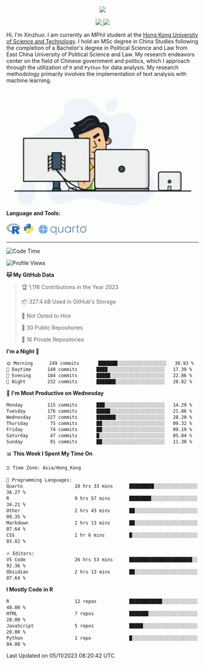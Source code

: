 <div align='center'>
<img src='https://readme-typing-svg.herokuapp.com?font=Lora&color=4d3900&center=true&lines=HKUST+Mphil+in+SOSC;Focus+on+China;Code+for+PoliSci'/>
</div>

<p align='center'>
 <a href
='https://www.linkedin.com/in/xinzhuo-huang-5161011ba/' target='_blank'>
        <img src='https://img.shields.io/badge/linkedin%20-%230077B5.svg?&style=for-the-badge&logo=linkedin&logoColor=white'/>
    </a>
 <a href='https://twitter.com/HsinchoH' target='_blank'>
        <img src='https://img.shields.io/badge/Twitter-1DA1F2?style=for-the-badge&logo=twitter&logoColor=white'/>
    </a>
    </p>
    
Hi, I'm Xinzhuo. I am currently an MPhil student at the [Hong Kong University of Science and Technology](https://sosc.hkust.edu.hk/node/613). I hold an MSc degree in China Studies following the completion of a Bachelor's degree in Political Science and Law from East China University of Political Science and Law. My research endeavors center on the field of Chinese government and politics, which I approach through the utilization of `R` and `Python` for data analysis. My research methodology primarily involves the implementation of text analysis with machine learning.




<img align='right' src="https://github.com/xinzhuohkust/xinzhuohkust/blob/main/programmer.gif" width="590">



**Language and Tools:**  

<code><img height="36" src="https://raw.githubusercontent.com/github/explore/80688e429a7d4ef2fca1e82350fe8e3517d3494d/topics/r/r.png"></code>
<code><img height="36" src="https://raw.githubusercontent.com/github/explore/80688e429a7d4ef2fca1e82350fe8e3517d3494d/topics/python/python.png"></code>
<code><img height="32" src="https://github.com/quarto-dev/quarto-r/blob/main/man/figures/quarto.png"></code>

---
<!--START_SECTION:waka-->
![Code Time](http://img.shields.io/badge/Code%20Time-1%2C107%20hrs%2025%20mins-blue)

![Profile Views](http://img.shields.io/badge/Profile%20Views-24-blue)

**🐱 My GitHub Data** 

> 🏆 1,116 Contributions in the Year 2023
 > 
> 📦 327.4 kB Used in GitHub's Storage 
 > 
> 🚫 Not Opted to Hire
 > 
> 📜 30 Public Repositories 
 > 
> 🔑 16 Private Repositories  
 > 
**I'm a Night 🦉** 

```text
🌞 Morning      249 commits       ███████░░░░░░░░░░░░░░░░░░   30.93 % 
🌆 Daytime      140 commits       ████░░░░░░░░░░░░░░░░░░░░░   17.39 % 
🌃 Evening      184 commits       █████░░░░░░░░░░░░░░░░░░░░   22.86 % 
🌙 Night        232 commits       ███████░░░░░░░░░░░░░░░░░░   28.82 % 

```
📅 **I'm Most Productive on Wednesday** 

```text
Monday         115 commits       ███░░░░░░░░░░░░░░░░░░░░░░   14.29 % 
Tuesday        176 commits       █████░░░░░░░░░░░░░░░░░░░░   21.86 % 
Wednesday      227 commits       ███████░░░░░░░░░░░░░░░░░░   28.20 % 
Thursday        75 commits       ██░░░░░░░░░░░░░░░░░░░░░░░   09.32 % 
Friday          74 commits       ██░░░░░░░░░░░░░░░░░░░░░░░   09.19 % 
Saturday        47 commits       █░░░░░░░░░░░░░░░░░░░░░░░░   05.84 % 
Sunday          91 commits       ██░░░░░░░░░░░░░░░░░░░░░░░   11.30 % 

```


📊 **This Week I Spent My Time On** 

```text
⌚︎ Time Zone: Asia/Hong_Kong

💬 Programming Languages: 
Quarto                   10 hrs 33 mins      █████████░░░░░░░░░░░░░░░░   36.27 % 
R                        9 hrs 57 mins       ████████░░░░░░░░░░░░░░░░░   34.21 % 
Other                    2 hrs 43 mins       ██░░░░░░░░░░░░░░░░░░░░░░░   09.35 % 
Markdown                 2 hrs 13 mins       ██░░░░░░░░░░░░░░░░░░░░░░░   07.64 % 
CSS                      1 hr 6 mins         █░░░░░░░░░░░░░░░░░░░░░░░░   03.82 % 

🔥 Editors: 
VS Code                  26 hrs 53 mins      ███████████████████████░░   92.36 % 
Obsidian                 2 hrs 13 mins       ██░░░░░░░░░░░░░░░░░░░░░░░   07.64 % 

```

**I Mostly Code in R** 

```text
R                        12 repos            ████████████░░░░░░░░░░░░░   48.00 % 
HTML                     7 repos             ███████░░░░░░░░░░░░░░░░░░   28.00 % 
JavaScript               5 repos             █████░░░░░░░░░░░░░░░░░░░░   20.00 % 
Python                   1 repo              █░░░░░░░░░░░░░░░░░░░░░░░░   04.00 % 

```



 Last Updated on 05/11/2023 08:20:42 UTC
<!--END_SECTION:waka-->
    
    
    
    
    
    
    
    
